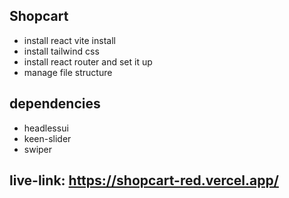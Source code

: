 ## Shopcart
- install react vite install
- install tailwind css
- install react router and set it up
- manage file structure
## dependencies
- headlessui
- keen-slider
- swiper
## live-link: https://shopcart-red.vercel.app/
